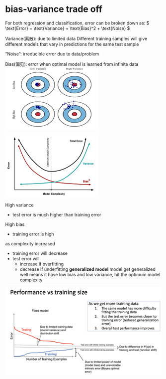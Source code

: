
# bias-variance trade off 
For both regression and classification, error can be broken down as:
$
\text{Error} = \text{Variance} + \text{Bias}^2 + \text{Noise}
$

Variance(离散): due to limited data
Different training samples will give different models that vary in predictions for the same test sample

“Noise”: irreducible error due to data/problem

Bias(偏见): error when optimal model is learned from infinite data
<img src="../assets/bias_variance_tradeoff/graph.png" width="300" height="200">

<img src="../assets/bias_variance_tradeoff/biasvariance.png" width="300" height="200">

High variance
- test error is much higher than training error
  
High bias
- training error is high
  
as complexity increased
- training error will decrease
- test error will 
  - increase if overfitting
  - decrease if underfitting
**generalized model**
model get generalized well means it have low bias and low variance, hit the optimum model complexity 

<img src="../assets/bias_variance_tradeoff/trainingsize_error.png">
